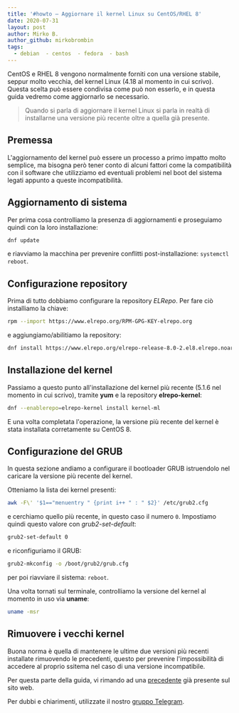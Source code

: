 ```yaml
---
title: '#howto – Aggiornare il kernel Linux su CentOS/RHEL 8'
date: 2020-07-31
layout: post
author: Mirko B.
author_github: mirkobrombin
tags:
  - debian  - centos  - fedora  - bash
---
```

CentOS e RHEL 8 vengono normalmente forniti con una versione stabile, seppur molto vecchia, del kernel Linux (4.18 al momento in cui scrivo). Questa scelta può essere condivisa come può non esserlo, e in questa guida vedremo come aggiornarlo se necessario.

> Quando si parla di aggiornare il kernel Linux si parla in realtà di installarne una versione più recente oltre a quella già presente.

## Premessa

L'aggiornamento del kernel può essere un processo a primo impatto molto semplice, ma bisogna però tener conto di alcuni fattori come la compatibilità con il software che utilizziamo ed eventuali problemi nel boot del sistema legati appunto a queste incompatibilità.

## Aggiornamento di sistema

Per prima cosa controlliamo la presenza di aggiornamenti e proseguiamo quindi con la loro installazione:

```bash
dnf update
```

e riavviamo la macchina per prevenire conflitti post-installazione: `systemctl reboot`.

## Configurazione repository

Prima di tutto dobbiamo configurare la repository *ELRepo*. Per fare ciò installiamo la chiave:

```bash
rpm --import https://www.elrepo.org/RPM-GPG-KEY-elrepo.org
```

e aggiungiamo/abilitiamo la repository:

```bash
dnf install https://www.elrepo.org/elrepo-release-8.0-2.el8.elrepo.noarch.rpm
```

## Installazione del kernel

Passiamo a questo punto all'installazione del kernel più recente (5.1.6 nel momento in cui scrivo), tramite **yum** e la repository **elrepo-kernel**:

```bash
dnf --enablerepo=elrepo-kernel install kernel-ml
```

E una volta completata l'operazione, la versione più recente del kernel è stata installata corretamente su CentOS 8.

## Configurazione del GRUB

In questa sezione andiamo a configurare il bootloader GRUB istruendolo nel caricare la versione più recente del kernel.

Otteniamo la lista dei kernel presenti:

```bash
awk -F\' '$1=="menuentry " {print i++ " : " $2}' /etc/grub2.cfg
```

e cerchiamo quello più recente, in questo caso il numero `0`. Impostiamo quindi questo valore con *grub2-set-default*:

```bash
grub2-set-default 0
```

e riconfiguriamo il GRUB:

```bash
grub2-mkconfig -o /boot/grub2/grub.cfg
```

per poi riavviare il sistema: `reboot`.

Una volta tornati sul terminale, controlliamo la versione del kernel al momento in uso via **uname**:

```bash
uname -msr
```

## Rimuovere i vecchi kernel

Buona norma è quella di mantenere le ultime due versioni più recenti installate rimuovendo le precedenti, questo per prevenire l'impossibilità di accedere al proprio ssitema nel caso di una versione incompatibile.

Per questa parte della guida, vi rimando ad una [precedente](https://linuxhub.it/articles/howto-%E2%80%93-rimuovere-i-vecchi-kernel-da-debian-e-fedora-centos) già presente sul sito web.

Per dubbi e chiarimenti, utilizzate il nostro [gruppo Telegram](https://t.me/linuxpeople).
